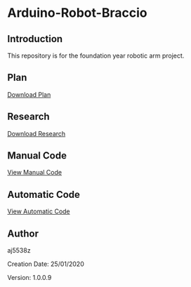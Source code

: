 # Arduino-Robot-Braccio

## Introduction
This repository is for the foundation year robotic arm project.

## Plan
[Download Plan](https://github.com/aj5538z/Arduino-Robot-Braccio/blob/master/Plan/Robotic%20Arm%20Gantt%20Chart.mpp?raw=true)

## Research
[Download Research](https://github.com/aj5538z/Arduino-Robot-Braccio/blob/master/Research/Andrew%20Johnston%20Project%202%20Robot%20Arm%20Research.docx?raw=true)

## Manual Code
[View Manual Code](https://github.com/aj5538z/Arduino-Robot-Braccio/blob/master/Code/manual_code/code_manual.ino)

## Automatic Code
[View Automatic Code](https://github.com/aj5538z/Arduino-Robot-Braccio/blob/master/Code/automatic_code/automatic_code.ino)

## Author
aj5538z

Creation Date: 25/01/2020

Version: 1.0.0.9